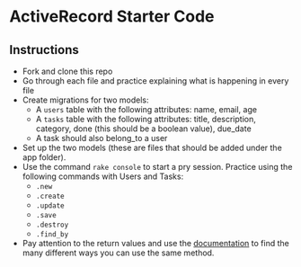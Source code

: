 # ActiveRecord Starter Code

## Instructions 
- Fork and clone this repo 
- Go through each file and practice explaining what is happening in every file
- Create migrations for two models:
    - A `users` table with the following attributes: name, email, age 
    - A `tasks` table with the following attributes: title, description, category, done (this should be a boolean value), due_date
    - A task should also belong_to a user 
- Set up the two models (these are files that should be added under the app folder). 
- Use the command `rake console` to start a pry session. Practice using the following commands with Users and Tasks: 
  - `.new` 
  - `.create`
  - `.update`
  - `.save`
  - `.destroy`
  - `.find_by`
- Pay attention to the return values and use the [documentation](https://guides.rubyonrails.org/active_record_basics.html) to find the many different ways you can use the same method. 
